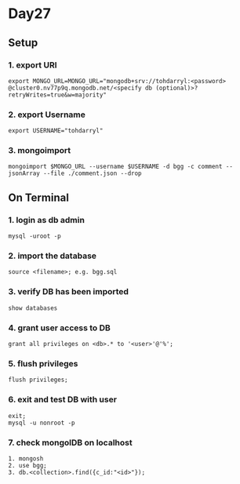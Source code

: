 # Day27

## Setup
### 1. export URl
```
export MONGO_URL=MONGO_URL="mongodb+srv://tohdarryl:<password> @cluster0.nv77p9q.mongodb.net/<specify db (optional)>?retryWrites=true&w=majority"
```

### 2. export Username
```
export USERNAME="tohdarryl"
```

### 3. mongoimport
```
mongoimport $MONGO_URL --username $USERNAME -d bgg -c comment --jsonArray --file ./comment.json --drop
```

## On Terminal
### 1. login as db admin
```
mysql -uroot -p
```

### 2. import the database
```
source <filename>; e.g. bgg.sql
```

### 3. verify DB has been imported
```
show databases
```

### 4. grant user access to DB
```
grant all privileges on <db>.* to '<user>'@'%';
```

### 5. flush privileges
```
flush privileges;
```

### 6. exit and test DB with user
```
exit;
mysql -u nonroot -p
```

### 7. check mongolDB on localhost
```
1. mongosh
2. use bgg;
3. db.<collection>.find({c_id:"<id>"});

```
